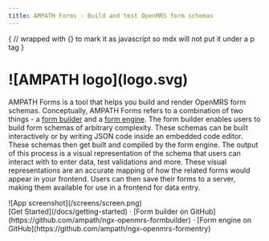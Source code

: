 ```yaml
---
title: AMPATH Forms - Build and test OpenMRS form schemas
---
```


{
// wrapped with {} to mark it as javascript so mdx will not put it under a p tag
}

<h1 className="text-center font-extrabold md:text-4xl mt-8 py-16">
  <div className="flex justify-center">
    ![AMPATH logo](logo.svg)
  </div>
</h1>

AMPATH Forms is a tool that helps you build and render OpenMRS form schemas. Conceptually, AMPATH Forms refers to a combination of two things - a [form builder](https://github.com/ampath/ngx-openmrs-formbuilder) and a [form engine](https://github.com/ampath/ngx-openmrs-formentry). The form builder enables users to build form schemas of arbitrary complexity. These schemas can be built interactively or by writing JSON code inside an embedded code editor. These schemas then get built and compiled by the form engine. The output of this process is a visual representation of the schema that users can interact with to enter data, test validations and more. These visual representations are an accurate mapping of how the related forms would appear in your frontend. Users can then save their forms to a server, making them available for use in a frontend for data entry.

<div className="py-20">![App screenshot](/screens/screen.png)</div>

<div className="mt-16 mb-20 text-center">
  [Get Started](/docs/getting-started) · [Form builder on
  GitHub](https://github.com/ampath/ngx-openmrs-formbuilder) · [Form engine on GitHub](https://github.com/ampath/ngx-openmrs-formentry)

</div>
